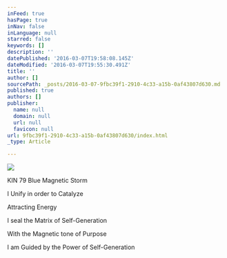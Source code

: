 ```yaml
---
inFeed: true
hasPage: true
inNav: false
inLanguage: null
starred: false
keywords: []
description: ''
datePublished: '2016-03-07T19:58:08.145Z'
dateModified: '2016-03-07T19:55:30.491Z'
title: ''
author: []
sourcePath: _posts/2016-03-07-9fbc39f1-2910-4c33-a15b-0af43807d630.md
published: true
authors: []
publisher:
  name: null
  domain: null
  url: null
  favicon: null
url: 9fbc39f1-2910-4c33-a15b-0af43807d630/index.html
_type: Article

---
```

![](https://the-grid-user-content.s3-us-west-2.amazonaws.com/5697a875-e746-44c1-b0a3-32ef9cb34c79.png)

KIN 79 Blue Magnetic Storm 

I Unify in order to Catalyze

Attracting Energy

I seal the Matrix of Self-Generation

With the Magnetic tone of Purpose

I am Guided by the Power of Self-Generation